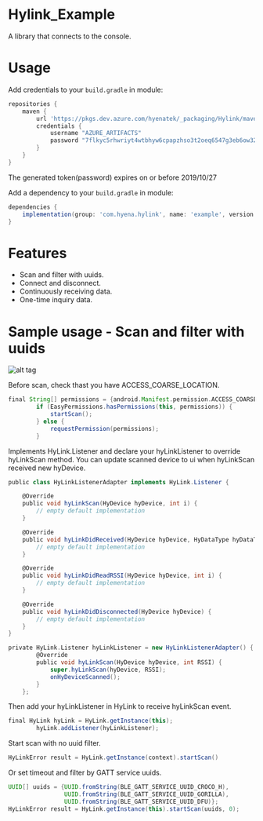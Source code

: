 # Hylink_Example

A library that connects to the console.

# Usage
Add credentials to your `build.gradle` in module:
```groovy
repositories {
    maven {
        url 'https://pkgs.dev.azure.com/hyenatek/_packaging/Hylink/maven/v1'
        credentials {
            username "AZURE_ARTIFACTS"
            password "7flkyc5rhwriyt4wtbhyw6cpapzhso3t2oeq6547g3eb6ow32akq"
        }
    }
}
```
The generated token(password) expires on or before 2019/10/27

Add a dependency to your `build.gradle` in module:
```groovy
dependencies {
    implementation(group: 'com.hyena.hylink', name: 'example', version: '1.0.0')
}
```

# Features
- Scan and filter with uuids.
- Connect and disconnect.
- Continuously receiving data.
- One-time inquiry data.

# Sample usage - Scan and filter with uuids
![alt tag](https://media.giphy.com/media/daPFmDWynBAZij4hF7/source.gif)

Before scan, check thast you have ACCESS_COARSE_LOCATION.
```groovy
final String[] permissions = {android.Manifest.permission.ACCESS_COARSE_LOCATION};
        if (EasyPermissions.hasPermissions(this, permissions)) {
            startScan();
        } else {
            requestPermission(permissions);
        }
```

Implements HyLink.Listener and declare your hyLinkListener to override hyLinkScan method.
You can update scanned device to ui when hyLinkScan received new hyDevice.
```groovy
public class HyLinkListenerAdapter implements HyLink.Listener {

    @Override
    public void hyLinkScan(HyDevice hyDevice, int i) {
        // empty default implementation
    }

    @Override
    public void hyLinkDidReceived(HyDevice hyDevice, HyDataType hyDataType, HyDataInfo hyDataInfo) {
        // empty default implementation
    }

    @Override
    public void hyLinkDidReadRSSI(HyDevice hyDevice, int i) {
        // empty default implementation
    }

    @Override
    public void hyLinkDidDisconnected(HyDevice hyDevice) {
        // empty default implementation
    }
}

private HyLink.Listener hyLinkListener = new HyLinkListenerAdapter() {
        @Override
        public void hyLinkScan(HyDevice hyDevice, int RSSI) {
            super.hyLinkScan(hyDevice, RSSI);
            onHyDeviceScanned();
        }
    };
```

Then add your hyLinkListener in HyLink to receive hyLinkScan event.
```groovy
final HyLink hyLink = HyLink.getInstance(this);
        hyLink.addListener(hyLinkListener);
```

Start scan with no uuid filter.
```groovy
HyLinkError result = HyLink.getInstance(context).startScan()
```

Or set timeout and filter by GATT service uuids.
```groovy
UUID[] uuids = {UUID.fromString(BLE_GATT_SERVICE_UUID_CROCO_H),
                UUID.fromString(BLE_GATT_SERVICE_UUID_GORILLA),
                UUID.fromString(BLE_GATT_SERVICE_UUID_DFU)};
HyLinkError result = HyLink.getInstance(this).startScan(uuids, 0);
```

